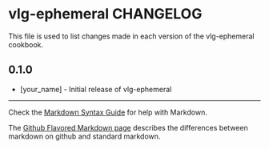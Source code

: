 vlg-ephemeral CHANGELOG
=======================

This file is used to list changes made in each version of the vlg-ephemeral cookbook.

0.1.0
-----
- [your_name] - Initial release of vlg-ephemeral

- - -
Check the [Markdown Syntax Guide](http://daringfireball.net/projects/markdown/syntax) for help with Markdown.

The [Github Flavored Markdown page](http://github.github.com/github-flavored-markdown/) describes the differences between markdown on github and standard markdown.
